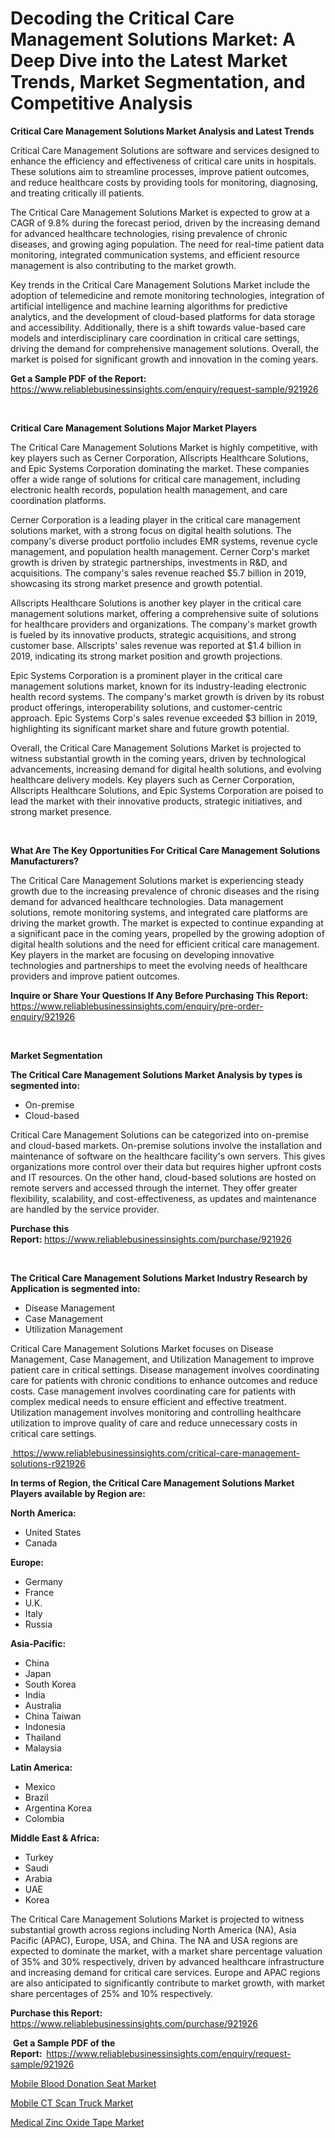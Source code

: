<p><h1>Decoding the Critical Care Management Solutions Market: A Deep Dive into the Latest Market Trends, Market Segmentation, and Competitive Analysis</h1></p><p><strong>Critical Care Management Solutions Market Analysis and Latest Trends</strong></p>
<p><p>Critical Care Management Solutions are software and services designed to enhance the efficiency and effectiveness of critical care units in hospitals. These solutions aim to streamline processes, improve patient outcomes, and reduce healthcare costs by providing tools for monitoring, diagnosing, and treating critically ill patients.</p><p>The Critical Care Management Solutions Market is expected to grow at a CAGR of 9.8% during the forecast period, driven by the increasing demand for advanced healthcare technologies, rising prevalence of chronic diseases, and growing aging population. The need for real-time patient data monitoring, integrated communication systems, and efficient resource management is also contributing to the market growth.</p><p>Key trends in the Critical Care Management Solutions Market include the adoption of telemedicine and remote monitoring technologies, integration of artificial intelligence and machine learning algorithms for predictive analytics, and the development of cloud-based platforms for data storage and accessibility. Additionally, there is a shift towards value-based care models and interdisciplinary care coordination in critical care settings, driving the demand for comprehensive management solutions. Overall, the market is poised for significant growth and innovation in the coming years.</p></p>
<p><strong>Get a Sample PDF of the Report:&nbsp;</strong> <a href="https://www.reliablebusinessinsights.com/enquiry/request-sample/921926">https://www.reliablebusinessinsights.com/enquiry/request-sample/921926</a></p>
<p>&nbsp;</p>
<p><strong>Critical Care Management Solutions Major Market Players</strong></p>
<p><p>The Critical Care Management Solutions Market is highly competitive, with key players such as Cerner Corporation, Allscripts Healthcare Solutions, and Epic Systems Corporation dominating the market. These companies offer a wide range of solutions for critical care management, including electronic health records, population health management, and care coordination platforms.</p><p>Cerner Corporation is a leading player in the critical care management solutions market, with a strong focus on digital health solutions. The company's diverse product portfolio includes EMR systems, revenue cycle management, and population health management. Cerner Corp's market growth is driven by strategic partnerships, investments in R&D, and acquisitions. The company's sales revenue reached $5.7 billion in 2019, showcasing its strong market presence and growth potential.</p><p>Allscripts Healthcare Solutions is another key player in the critical care management solutions market, offering a comprehensive suite of solutions for healthcare providers and organizations. The company's market growth is fueled by its innovative products, strategic acquisitions, and strong customer base. Allscripts' sales revenue was reported at $1.4 billion in 2019, indicating its strong market position and growth projections.</p><p>Epic Systems Corporation is a prominent player in the critical care management solutions market, known for its industry-leading electronic health record systems. The company's market growth is driven by its robust product offerings, interoperability solutions, and customer-centric approach. Epic Systems Corp's sales revenue exceeded $3 billion in 2019, highlighting its significant market share and future growth potential.</p><p>Overall, the Critical Care Management Solutions Market is projected to witness substantial growth in the coming years, driven by technological advancements, increasing demand for digital health solutions, and evolving healthcare delivery models. Key players such as Cerner Corporation, Allscripts Healthcare Solutions, and Epic Systems Corporation are poised to lead the market with their innovative products, strategic initiatives, and strong market presence.</p></p>
<p>&nbsp;</p>
<p><strong>What Are The Key Opportunities For Critical Care Management Solutions Manufacturers?</strong></p>
<p><p>The Critical Care Management Solutions market is experiencing steady growth due to the increasing prevalence of chronic diseases and the rising demand for advanced healthcare technologies. Data management solutions, remote monitoring systems, and integrated care platforms are driving the market growth. The market is expected to continue expanding at a significant pace in the coming years, propelled by the growing adoption of digital health solutions and the need for efficient critical care management. Key players in the market are focusing on developing innovative technologies and partnerships to meet the evolving needs of healthcare providers and improve patient outcomes.</p></p>
<p><strong>Inquire or Share Your Questions If Any Before Purchasing This Report:</strong> <a href="https://www.reliablebusinessinsights.com/enquiry/pre-order-enquiry/921926">https://www.reliablebusinessinsights.com/enquiry/pre-order-enquiry/921926</a></p>
<p>&nbsp;</p>
<p><strong>Market Segmentation</strong></p>
<p><strong>The Critical Care Management Solutions Market Analysis by types is segmented into:</strong></p>
<p><ul><li>On-premise</li><li>Cloud-based</li></ul></p>
<p><p>Critical Care Management Solutions can be categorized into on-premise and cloud-based markets. On-premise solutions involve the installation and maintenance of software on the healthcare facility's own servers. This gives organizations more control over their data but requires higher upfront costs and IT resources. On the other hand, cloud-based solutions are hosted on remote servers and accessed through the internet. They offer greater flexibility, scalability, and cost-effectiveness, as updates and maintenance are handled by the service provider.</p></p>
<p><strong>Purchase this Report:&nbsp;</strong><a href="https://www.reliablebusinessinsights.com/purchase/921926">https://www.reliablebusinessinsights.com/purchase/921926</a></p>
<p>&nbsp;</p>
<p><strong>The Critical Care Management Solutions Market Industry Research by Application is segmented into:</strong></p>
<p><ul><li>Disease Management</li><li>Case Management</li><li>Utilization Management</li></ul></p>
<p><p>Critical Care Management Solutions Market focuses on Disease Management, Case Management, and Utilization Management to improve patient care in critical settings. Disease management involves coordinating care for patients with chronic conditions to enhance outcomes and reduce costs. Case management involves coordinating care for patients with complex medical needs to ensure efficient and effective treatment. Utilization management involves monitoring and controlling healthcare utilization to improve quality of care and reduce unnecessary costs in critical care settings.</p></p>
<p><a href="https://www.reliablebusinessinsights.com/critical-care-management-solutions-r921926">&nbsp;https://www.reliablebusinessinsights.com/critical-care-management-solutions-r921926</a></p>
<p><strong>In terms of Region, the Critical Care Management Solutions Market Players available by Region are:</strong></p>
<p>
    <p> <strong> North America: </strong>
        <ul>
            <li>United States</li>
            <li>Canada</li>
        </ul>
        </p> 
    <p> <strong> Europe: </strong>
        <ul>
            <li>Germany</li>
            <li>France</li>
            <li>U.K.</li>
            <li>Italy</li>
            <li>Russia</li>
        </ul>
        </p> 
    <p> <strong> Asia-Pacific: </strong>
        <ul>
            <li>China</li>
            <li>Japan</li>
            <li>South Korea</li>
            <li>India</li>
            <li>Australia</li>
            <li>China Taiwan</li>
            <li>Indonesia</li>
            <li>Thailand</li>
            <li>Malaysia</li>
        </ul>
        </p> 
    <p> <strong> Latin America: </strong>
        <ul>
            <li>Mexico</li>
            <li>Brazil</li>
            <li>Argentina Korea</li>
            <li>Colombia</li>
        </ul>
        </p> 
    <p> <strong> Middle East & Africa: </strong>
        <ul>
            <li>Turkey</li>
            <li>Saudi</li>
            <li>Arabia</li>
            <li>UAE</li>
            <li>Korea</li>
        </ul>
    </p>
    </p>
<p><p>The Critical Care Management Solutions Market is projected to witness substantial growth across regions including North America (NA), Asia Pacific (APAC), Europe, USA, and China. The NA and USA regions are expected to dominate the market, with a market share percentage valuation of 35% and 30% respectively, driven by advanced healthcare infrastructure and increasing demand for critical care services. Europe and APAC regions are also anticipated to significantly contribute to market growth, with market share percentages of 25% and 10% respectively.</p></p>
<p><strong>Purchase this Report: </strong><a href="https://www.reliablebusinessinsights.com/purchase/921926">https://www.reliablebusinessinsights.com/purchase/921926</a></p>
<p>&nbsp;<strong>Get a Sample PDF of the Report:&nbsp;&nbsp;</strong><a href="https://www.reliablebusinessinsights.com/enquiry/request-sample/921926">https://www.reliablebusinessinsights.com/enquiry/request-sample/921926</a></p>
<p><strong></strong></p>
<p><p><a href="https://github.com/mabenkhyari11/Market-Research-Report-List-1/blob/main/mobile-blood-donation-seat-market.md">Mobile Blood Donation Seat Market</a></p><p><a href="https://github.com/WillieWoodard/Market-Research-Report-List-5/blob/main/mobile-ct-scan-truck-market.md">Mobile CT Scan Truck Market</a></p><p><a href="https://github.com/claudianurdin/Market-Research-Report-List-1/blob/main/medical-zinc-oxide-tape-market.md">Medical Zinc Oxide Tape Market</a></p></p>